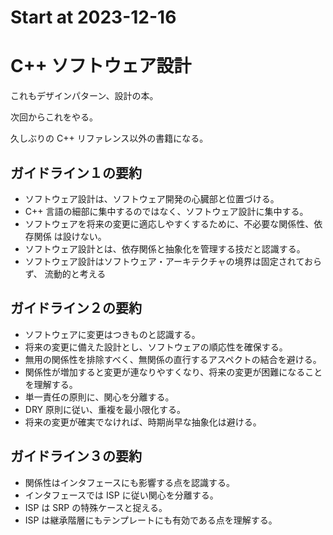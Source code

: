 # Start at 2023-12-16

# C++ ソフトウェア設計

これもデザインパターン、設計の本。

次回からこれをやる。

久しぶりの C++ リファレンス以外の書籍になる。

## ガイドライン１の要約

- ソフトウェア設計は、ソフトウェア開発の心臓部と位置づける。
- C++ 言語の細部に集中するのではなく、ソフトウェア設計に集中する。
- ソフトウェアを将来の変更に適応しやすくするために、不必要な関係性、依存関係
は設けない。
- ソフトウェア設計とは、依存関係と抽象化を管理する技だと認識する。
- ソフトウェア設計はソフトウェア・アーキテクチャの境界は固定されておらず、
流動的と考える

## ガイドライン２の要約

- ソフトウェアに変更はつきものと認識する。
- 将来の変更に備えた設計とし、ソフトウェアの順応性を確保する。
- 無用の関係性を排除すべく、無関係の直行するアスペクトの結合を避ける。
- 関係性が増加すると変更が連なりやすくなり、将来の変更が困難になることを理解する。
- 単一責任の原則に、関心を分離する。
- DRY 原則に従い、重複を最小限化する。
- 将来の変更が確実でなければ、時期尚早な抽象化は避ける。

## ガイドライン３の要約

- 関係性はインタフェースにも影響する点を認識する。
- インタフェースでは ISP に従い関心を分離する。
- ISP は SRP の特殊ケースと捉える。
- ISP は継承階層にもテンプレートにも有効である点を理解する。
